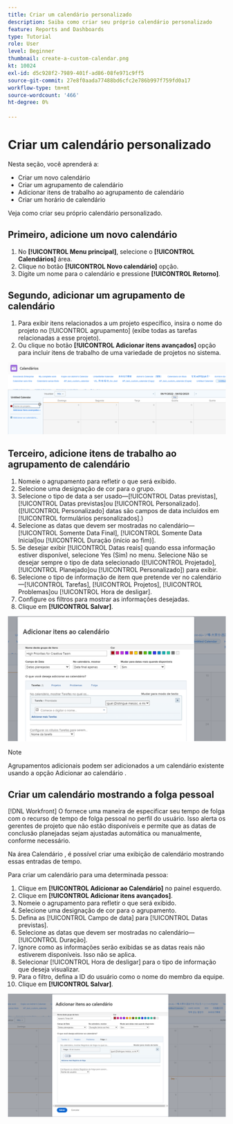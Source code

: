 ```yaml
---
title: Criar um calendário personalizado
description: Saiba como criar seu próprio calendário personalizado
feature: Reports and Dashboards
type: Tutorial
role: User
level: Beginner
thumbnail: create-a-custom-calendar.png
kt: 10024
exl-id: d5c928f2-7989-401f-ad86-08fe971c9ff5
source-git-commit: 27e8f0aada77488bd6cfc2e786b997f759fd0a17
workflow-type: tm+mt
source-wordcount: '466'
ht-degree: 0%

---
```


# Criar um calendário personalizado

Nesta seção, você aprenderá a:

* Criar um novo calendário
* Criar um agrupamento de calendário
* Adicionar itens de trabalho ao agrupamento de calendário
* Criar um horário de calendário

Veja como criar seu próprio calendário personalizado.

## Primeiro, adicione um novo calendário

1. No **[!UICONTROL Menu principal]**, selecione o **[!UICONTROL Calendários]** área.
1. Clique no botão **[!UICONTROL Novo calendário]** opção.
1. Digite um nome para o calendário e pressione **[!UICONTROL Retorno]**.

## Segundo, adicionar um agrupamento de calendário

1. Para exibir itens relacionados a um projeto específico, insira o nome do projeto no [!UICONTROL agrupamento] (exibe todas as tarefas relacionadas a esse projeto).
1. Ou clique no botão **[!UICONTROL Adicionar itens avançados]** opção para incluir itens de trabalho de uma variedade de projetos no sistema.

![Uma imagem da tela para adicionar um agrupamento a um calendário](assets/calendar-2-1.png)

## Terceiro, adicione itens de trabalho ao agrupamento de calendário

1. Nomeie o agrupamento para refletir o que será exibido.
1. Selecione uma designação de cor para o grupo.
1. Selecione o tipo de data a ser usado—[!UICONTROL Datas previstas], [!UICONTROL Datas previstas]ou [!UICONTROL Personalizado]. ([!UICONTROL Personalizado] datas são campos de data incluídos em [!UICONTROL formulários personalizados].)
1. Selecione as datas que devem ser mostradas no calendário—[!UICONTROL Somente Data Final], [!UICONTROL Somente Data Inicial]ou [!UICONTROL Duração (início ao fim)].
1. Se desejar exibir [!UICONTROL Datas reais] quando essa informação estiver disponível, selecione Yes (Sim) no menu. Selecione Não se desejar sempre o tipo de data selecionado ([!UICONTROL Projetado], [!UICONTROL Planejado]ou [!UICONTROL Personalizado]) para exibir.
1. Selecione o tipo de informação de item que pretende ver no calendário—[!UICONTROL Tarefas], [!UICONTROL Projetos], [!UICONTROL Problemas]ou [!UICONTROL Hora de desligar].
1. Configure os filtros para mostrar as informações desejadas.
1. Clique em **[!UICONTROL Salvar]**.

![Uma imagem da tela para adicionar itens de trabalho a um agrupamento de calendário](assets/calendar-2-2.png)

>[!NOTE]
>
>Agrupamentos adicionais podem ser adicionados a um calendário existente usando a opção Adicionar ao calendário .

## Criar um calendário mostrando a folga pessoal

[!DNL Workfront] O fornece uma maneira de especificar seu tempo de folga com o recurso de tempo de folga pessoal no perfil do usuário. Isso alerta os gerentes de projeto que não estão disponíveis e permite que as datas de conclusão planejadas sejam ajustadas automática ou manualmente, conforme necessário.

Na área Calendário , é possível criar uma exibição de calendário mostrando essas entradas de tempo.

Para criar um calendário para uma determinada pessoa:

1. Clique em **[!UICONTROL Adicionar ao Calendário]** no painel esquerdo.
1. Clique em **[!UICONTROL Adicionar itens avançados]**.
1. Nomeie o agrupamento para refletir o que será exibido.
1. Selecione uma designação de cor para o agrupamento.
1. Defina as [!UICONTROL Campo de data] para [!UICONTROL Datas previstas].
1. Selecione as datas que devem ser mostradas no calendário—[!UICONTROL Duração].
1. Ignore como as informações serão exibidas se as datas reais não estiverem disponíveis. Isso não se aplica.
1. Selecionar [!UICONTROL Hora de desligar] para o tipo de informação que deseja visualizar.
1. Para o filtro, defina a ID do usuário como o nome do membro da equipe.
1. Clique em **[!UICONTROL Salvar]**.

![Uma imagem da tela para adicionar tempo de entrada a um agrupamento de calendário](assets/calendar-2-3.png)
